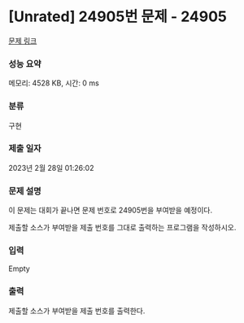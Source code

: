 # [Unrated] 24905번 문제 - 24905 

[문제 링크](https://www.acmicpc.net/problem/24905) 

### 성능 요약

메모리: 4528 KB, 시간: 0 ms

### 분류

구현

### 제출 일자

2023년 2월 28일 01:26:02

### 문제 설명

<p>이 문제는 대회가 끝나면 문제 번호로 24905번을 부여받을 예정이다.</p>

<p>제출할 소스가 부여받을 제출 번호를 그대로 출력하는 프로그램을 작성하시오.</p>

### 입력 

 Empty

### 출력 

 <p>제출할 소스가 부여받을 제출 번호를 출력한다.</p>

